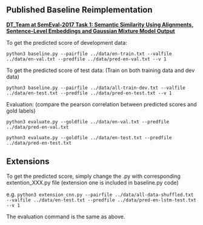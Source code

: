 ## Published Baseline Reimplementation

**[DT_Team at SemEval-2017 Task 1: Semantic Similarity Using Alignments, Sentence-Level Embeddings and Gaussian Mixture Model Output](http://www.aclweb.org/anthology/S17-2014)**

To get the predicted score of development data: 

`python3 baseline.py --pairfile ../data/en-train.txt --valfile ../data/en-val.txt --predfile ../data/pred-en-val.txt --v 1`

To get the predicted score of test data: (Train on both training data and dev data)

`python3 baseline.py --pairfile ../data/all-train-dev.txt --valfile ../data/en-test.txt --predfile ../data/pred-en-test.txt --v 1`

Evaluation: (compare the pearson correlation between predicted scores and gold labels)

`python3 evaluate.py --goldfile ../data/en-val.txt --predfile ../data/pred-en-val.txt`

`python3 evaluate.py --goldfile ../data/en-test.txt --predfile ../data/pred-en-test.txt`

## Extensions
To get the predicted score, simply change the .py with corresponding extention_XXX.py file (extension one is included in baseline.py code)

e.g.
`python3 extension_cnn.py --pairfile ../data/all-data-shuffled.txt --valfile ../data/en-test.txt --predfile ../data/pred-en-lstm-test.txt --v 1`

The evaluation command is the same as above.

